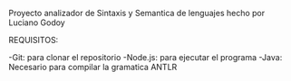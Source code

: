 Proyecto analizador de Sintaxis y Semantica de lenguajes hecho por Luciano Godoy


REQUISITOS:

-Git: para clonar el repositorio
-Node.js: para ejecutar el programa
-Java: Necesario para compilar la gramatica ANTLR
